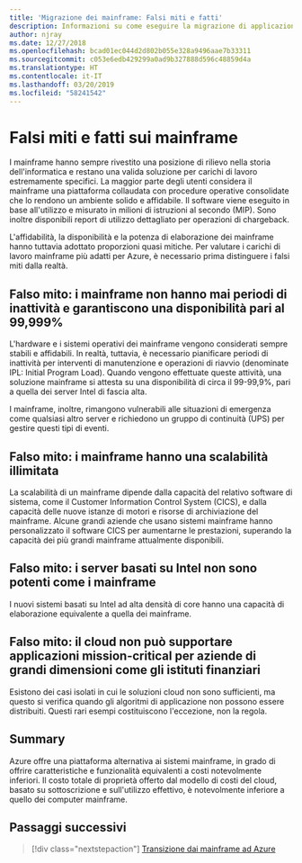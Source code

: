 ```yaml
---
title: 'Migrazione dei mainframe: Falsi miti e fatti'
description: Informazioni su come eseguire la migrazione di applicazioni da ambienti mainframe ad Azure, un'infrastruttura scalabile, collaudata e a disponibilità elevata per i sistemi attualmente in esecuzione su mainframe.
author: njray
ms.date: 12/27/2018
ms.openlocfilehash: bcad01ec044d2d802b055e328a9496aae7b33311
ms.sourcegitcommit: c053e6edb429299a0ad9b327888d596c48859d4a
ms.translationtype: HT
ms.contentlocale: it-IT
ms.lasthandoff: 03/20/2019
ms.locfileid: "58241542"
---
```

# <a name="mainframe-myths-and-facts"></a>Falsi miti e fatti sui mainframe

I mainframe hanno sempre rivestito una posizione di rilievo nella storia dell'informatica e restano una valida soluzione per carichi di lavoro estremamente specifici. La maggior parte degli utenti considera il mainframe una piattaforma collaudata con procedure operative consolidate che lo rendono un ambiente solido e affidabile. Il software viene eseguito in base all'utilizzo e misurato in milioni di istruzioni al secondo (MIP). Sono inoltre disponibili report di utilizzo dettagliato per operazioni di chargeback.

L'affidabilità, la disponibilità e la potenza di elaborazione dei mainframe hanno tuttavia adottato proporzioni quasi mitiche. Per valutare i carichi di lavoro mainframe più adatti per Azure, è necessario prima distinguere i falsi miti dalla realtà.

## <a name="myth-mainframes-never-go-down-and-have-a-minimum-of-five-9s-of-availability"></a>Falso mito: i mainframe non hanno mai periodi di inattività e garantiscono una disponibilità pari al 99,999%

L'hardware e i sistemi operativi dei mainframe vengono considerati sempre stabili e affidabili. In realtà, tuttavia, è necessario pianificare periodi di inattività per interventi di manutenzione e operazioni di riavvio (denominate IPL: Initial Program Load). Quando vengono effettuate queste attività, una soluzione mainframe si attesta su una disponibilità di circa il 99-99,9%, pari a quella dei server Intel di fascia alta.

I mainframe, inoltre, rimangono vulnerabili alle situazioni di emergenza come qualsiasi altro server e richiedono un gruppo di continuità (UPS) per gestire questi tipi di eventi.

## <a name="myth-mainframes-have-limitless-scalability"></a>Falso mito: i mainframe hanno una scalabilità illimitata

La scalabilità di un mainframe dipende dalla capacità del relativo software di sistema, come il Customer Information Control System (CICS), e dalla capacità delle nuove istanze di motori e risorse di archiviazione del mainframe. Alcune grandi aziende che usano sistemi mainframe hanno personalizzato il software CICS per aumentarne le prestazioni, superando la capacità dei più grandi mainframe attualmente disponibili.

## <a name="myth-intel-based-servers-are-not-as-powerful-as-mainframes"></a>Falso mito: i server basati su Intel non sono potenti come i mainframe

I nuovi sistemi basati su Intel ad alta densità di core hanno una capacità di elaborazione equivalente a quella dei mainframe.

## <a name="myth-the-cloud-cannot-accommodate-mission-critical-applications-for-large-companies-such-as-financial-institutions"></a>Falso mito: il cloud non può supportare applicazioni mission-critical per aziende di grandi dimensioni come gli istituti finanziari

Esistono dei casi isolati in cui le soluzioni cloud non sono sufficienti, ma questo si verifica quando gli algoritmi di applicazione non possono essere distribuiti. Questi rari esempi costituiscono l'eccezione, non la regola.

## <a name="summary"></a>Summary

Azure offre una piattaforma alternativa ai sistemi mainframe, in grado di offrire caratteristiche e funzionalità equivalenti a costi notevolmente inferiori. Il costo totale di proprietà offerto dal modello di costi del cloud, basato su sottoscrizione e sull'utilizzo effettivo, è notevolmente inferiore a quello dei computer mainframe.

## <a name="next-steps"></a>Passaggi successivi

> [!div class="nextstepaction"]
> [Transizione dai mainframe ad Azure](migration-strategies.md)
